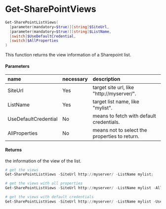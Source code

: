 # Get-SharePointViews
``` powershell
Get-SharePointListViews(
  [parameter(mandatory=$true)][string]$SiteUrl,
  [parameter(mandatory=$true)][string]$ListName,
  [switch]$UseDefaultCredential,
  [switch]$AllProperties
)
```
This function returns the view information of a Sharepoint list.

#### Parameters
|name|necessary|description|
|:--|:--|:--|
| SiteUrl | Yes | target site url, like "http://myserver/". |
| ListName | Yes | target list name, like "mylist". |
| UseDefaultCredential | No | means to fetch with default credentials. |
| AllProperties | No | means not to select the properties to return. |

#### Returns
the information of the view of the list.

``` powershell
# get the views
Get-SharePointListViews -SiteUrl http://myserver/ -ListName mylist;

# get the views with all properties
Get-SharePointListViews -SiteUrl http://myserver/ -ListName mylist -AllProperties;

# get the views with default credentials
Get-SharePointListViews -SiteUrl http://myserver/ -ListName mylist -UseDefaultCredential;
```
